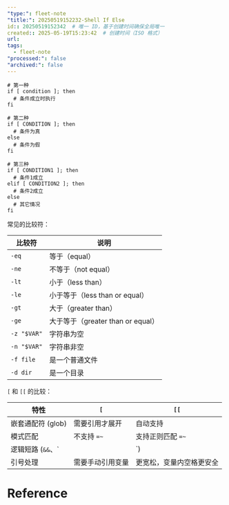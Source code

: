 ```yaml
---
"type:": fleet-note
"title:": 20250519152232-Shell If Else
id:: 20250519152342  # 唯一 ID，基于创建时间确保全局唯一
created:: 2025-05-19T15:23:42  # 创建时间（ISO 格式）
url: 
tags:
  - fleet-note
"processed:": false
"archived:": false
---
```


```shell
# 第一种
if [ condition ]; then
  # 条件成立时执行
fi

# 第二种
if [ CONDITION ]; then
  # 条件为真
else
  # 条件为假
fi

# 第三种
if [ CONDITION1 ]; then
  # 条件1成立
elif [ CONDITION2 ]; then
  # 条件2成立
else
  # 其它情况
fi

```



常见的比较符：

| 比较符         | 说明                          |
| ----------- | --------------------------- |
| `-eq`       | 等于（equal）                   |
| `-ne`       | 不等于（not equal）              |
| `-lt`       | 小于（less than）               |
| `-le`       | 小于等于（less than or equal）    |
| `-gt`       | 大于（greater than）            |
| `-ge`       | 大于等于（greater than or equal） |
| `-z "$VAR"` | 字符串为空                       |
| `-n "$VAR"` | 字符串非空                       |
| `-f file`   | 是一个普通文件                     |
| `-d dir`    | 是一个目录                       |

`[` 和 `[[` 的比较：

|特性|`[`|`[[`|
|---|---|---|
|嵌套通配符 (glob)|需要引用才展开|自动支持|
|模式匹配|不支持 `=~`|支持正则匹配 `=~`|
|逻辑短路 (`&&`、`||`)|
|引号处理|需要手动引用变量|更宽松，变量内空格更安全|

# Reference